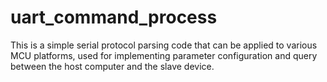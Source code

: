 # uart_command_process
 This is a simple serial protocol parsing code that can be applied to various MCU platforms, used for implementing parameter configuration and query between the host computer and the slave device.
